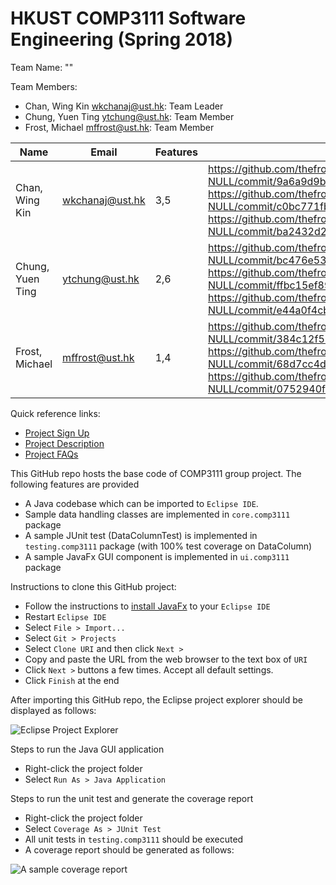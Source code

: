 # HKUST COMP3111 Software Engineering (Spring 2018)

Team Name: "<NULL>"

Team Members:
- Chan, Wing Kin [wkchanaj@ust.hk](mailto:wkchanaj@ust.hk): Team Leader
- Chung, Yuen Ting [ytchung@ust.hk](mailto:ytchung@ust.hk): Team Member
- Frost, Michael [mffrost@ust.hk](mailto:mffrost@ust.hk): Team Member

| Name | Email | Features | Best Commit | Best Pull |
|---|---|---|---|---|
| Chan, Wing Kin | wkchanaj@ust.hk | 3,5 | https://github.com/thefrostysnowman/COMP3111-S2018G19-NULL/commit/9a6a9d9b5f90e94e41334008872865db04887368, https://github.com/thefrostysnowman/COMP3111-S2018G19-NULL/commit/c0bc771fb73f3847d398ca9160557bdbf04fd7c5, https://github.com/thefrostysnowman/COMP3111-S2018G19-NULL/commit/ba2432d2a45dcc588a2be5334f9a0a8b5c808210  | https://github.com/thefrostysnowman/COMP3111-S2018G19-NULL/pull/16 |
| Chung, Yuen Ting | ytchung@ust.hk  | 2,6 | https://github.com/thefrostysnowman/COMP3111-S2018G19-NULL/commit/bc476e53575b466d6a8c53ef7efeb7f3b84656ce, https://github.com/thefrostysnowman/COMP3111-S2018G19-NULL/commit/ffbc15ef892845342d5c1735aca6c95ee1ebc580, https://github.com/thefrostysnowman/COMP3111-S2018G19-NULL/commit/e44a0f4cbf98d858ccbddf80d35e2a33f26ac800  | https://github.com/thefrostysnowman/COMP3111-S2018G19-NULL/pull/19  |
| Frost, Michael   | mffrost@ust.hk  | 1,4  | https://github.com/thefrostysnowman/COMP3111-S2018G19-NULL/commit/384c12f584092bbd3af450765b24ce3c926e622d, https://github.com/thefrostysnowman/COMP3111-S2018G19-NULL/commit/68d7cc4d0ed118bf27cc04589164c7a7ea9e2b95, https://github.com/thefrostysnowman/COMP3111-S2018G19-NULL/commit/0752940f26083f2373922f19b02dcd8547c2d62a  | https://github.com/thefrostysnowman/COMP3111-S2018G19-NULL/pull/17 |

Quick reference links:

- [Project Sign Up](https://docs.google.com/spreadsheets/d/1NKxQflvfnRKmjrX8E_HLnRCC6kr4spUST_9fcyZIgFo/edit#gid=0)
- [Project Description](https://course.cse.ust.hk/comp3111/Project/comp3111-project-s2018.pdf)
- [Project FAQs](faq.md)

This GitHub repo hosts the base code of COMP3111 group project. The following features are provided

- A Java codebase which can be imported to `Eclipse IDE`. 
- Sample data handling classes are implemented in `core.comp3111` package
- A sample JUnit test (DataColumnTest) is implemented in `testing.comp3111` package (with 100% test coverage on DataColumn)
- A sample JavaFx GUI component is implemented in `ui.comp3111` package

Instructions to clone this GitHub project:

- Follow the instructions to [install JavaFx](https://www.eclipse.org/efxclipse/install.html) to your `Eclipse IDE`
- Restart `Eclipse IDE`
- Select `File > Import...`
- Select `Git > Projects` 
- Select `Clone URI` and then click `Next >`
- Copy and paste the URL from the web browser to the text box of `URI`
- Click `Next >` buttons a few times. Accept all default settings.
- Click `Finish` at the end

After importing this GitHub repo, the Eclipse project explorer should be displayed as follows: 

![Eclipse Project Explorer](eclipse_project.png)

Steps to run the Java GUI application
- Right-click the project folder
- Select `Run As > Java Application`

Steps to run the unit test and generate the coverage report
- Right-click the project folder
- Select `Coverage As > JUnit Test`
- All unit tests in `testing.comp3111` should be executed 
- A coverage report should be generated as follows:

![A sample coverage report](sample_coverage.png)





